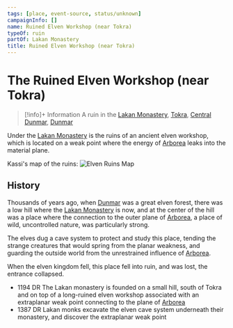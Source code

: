 ```yaml
---
tags: [place, event-source, status/unknown]
campaignInfo: []
name: Ruined Elven Workshop (near Tokra)
typeOf: ruin
partOf: Lakan Monastery
title: Ruined Elven Workshop (near Tokra)
---
```


# The Ruined Elven Workshop (near Tokra)
>[!info]+ Information
> A  ruin in the [Lakan Monastery](<../realms/dunmar/central-dunmar/tokra/lakan-monastery.md>), [Tokra](<../realms/dunmar/central-dunmar/tokra/tokra.md>), [Central Dunmar](<../realms/dunmar/central-dunmar/central-dunmar.md>), [Dunmar](<../realms/dunmar/dunmar.md>)

Under the [Lakan Monastery](<../realms/dunmar/central-dunmar/tokra/lakan-monastery.md>) is the ruins of an ancient elven workshop, which is located on a weak point where the energy of [Arborea](<../../../cosmology/multiverse/spiritual-realms/primal-realms/arborea.md>) leaks into the material plane. 

Kassi's map of the ruins:
![Elven Ruins Map](../../../assets/elven-ruins-map.png)

## History
Thousands of years ago, when [Dunmar](<../realms/dunmar/dunmar.md>) was a great elven forest, there was a low hill where the [Lakan Monastery](<../realms/dunmar/central-dunmar/tokra/lakan-monastery.md>) is now, and at the center of the hill was a place where the connection to the outer plane of [Arborea](<../../../cosmology/multiverse/spiritual-realms/primal-realms/arborea.md>), a place of wild, uncontrolled nature, was particularly strong.

The elves dug a cave system to protect and study this place, tending the strange creatures that would spring from the planar weakness, and guarding the outside world from the unrestrained influence of [Arborea](<../../../cosmology/multiverse/spiritual-realms/primal-realms/arborea.md>).

When the elven kingdom fell, this place fell into ruin, and was lost, the entrance collapsed.

- 1194 DR The Lakan monastery is founded on a small hill, south of Tokra and on top of a long-ruined elven workshop associated with an extraplanar weak point connecting to the plane of [Arborea](<../../../cosmology/multiverse/spiritual-realms/primal-realms/arborea.md>)
- 1387 DR Lakan monks excavate the elven cave system underneath their monastery, and discover the extraplanar weak point







